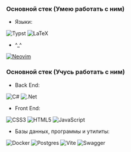 ### Основной стек (Умею работать с ним)
- Языки:

![Typst](https://img.shields.io/badge/typst-%23239dad.svg?style=plastic&logo=typst&logoColor=white) ![LaTeX](https://img.shields.io/badge/latex-%23008080.svg?style=plastic&logo=latex&logoColor=white)
- ^\_^

[![Neovim](https://img.shields.io/badge/Neovim-57A143?logo=neovim&logoColor=fff)](#)

### Основной стек (Учусь работать с ним)

- Back End:

![C#](https://img.shields.io/badge/c%23-%23239120.svg?style=plastic&logo=csharp&logoColor=white) ![.Net](https://img.shields.io/badge/.NET-5C2D91?style=plastic&logo=.net&logoColor=white)

- Front End:

![CSS3](https://img.shields.io/badge/css3-%231572B6.svg?style=plastic&logo=css3&logoColor=white) ![HTML5](https://img.shields.io/badge/html5-%23E34F26.svg?style=plastic&logo=html5&logoColor=white) ![JavaScript](https://img.shields.io/badge/javascript-%23323330.svg?style=plastic&logo=javascript&logoColor=%23F7DF1E)

- Базы данных, программы и утилиты:

![Docker](https://img.shields.io/badge/docker-%230db7ed.svg?style=plastic&logo=docker&logoColor=white) ![Postgres](https://img.shields.io/badge/postgres-%23316192.svg?style=plastic&logo=postgresql&logoColor=white) ![Vite](https://img.shields.io/badge/vite-%23646CFF.svg?style=plastic&logo=vite&logoColor=white) ![Swagger](https://img.shields.io/badge/-Swagger-%23Clojure?style=plastic&logo=swagger&logoColor=white)


